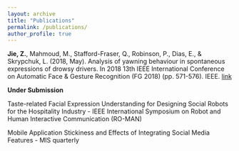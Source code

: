 ```yaml
---
layout: archive
title: "Publications"
permalink: /publications/
author_profile: true
---
```


**Jie, Z.**, Mahmoud, M., Stafford-Fraser, Q., Robinson, P., Dias, E., & Skrypchuk, L. (2018, May). Analysis of yawning behaviour in spontaneous expressions of drowsy drivers. In 2018 13th IEEE International Conference on Automatic Face & Gesture Recognition (FG 2018) (pp. 571-576). IEEE. [link](https://www.researchgate.net/profile/Zhuoni_Jie/publication/325632587_Analysis_of_Yawning_Behaviour_in_Spontaneous_Expressions_of_Drowsy_Drivers/links/5c9144d2299bf1116939575c/Analysis-of-Yawning-Behaviour-in-Spontaneous-Expressions-of-Drowsy-Drivers.pdf)

**Under Submission**

Taste-related Facial Expression Understanding for Designing Social Robots for the Hospitality Industry - IEEE International Symposium on Robot and Human Interactive Communication (RO-MAN)

Mobile Application Stickiness and Effects of Integrating Social Media Features - MIS quarterly
